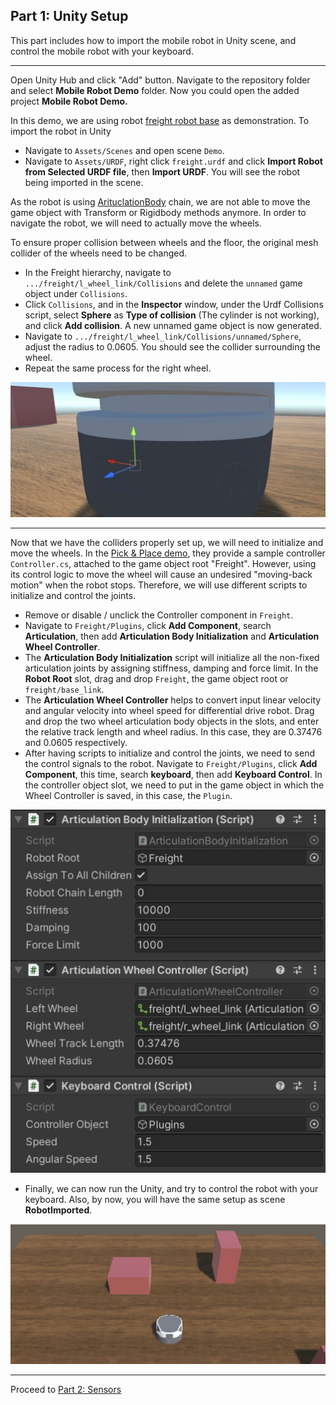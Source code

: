 ## Part 1: Unity Setup

This part includes how to import the mobile robot in Unity scene, and control the mobile robot with your keyboard.

---

Open Unity Hub and click "Add" button. Navigate to the repository folder and select **Mobile Robot Demo** folder. Now you could open the added project **Mobile Robot Demo.** 

In this demo, we are using robot [freight robot base](https://fetchrobotics.com/freight100-oem-base/) as demonstration. To import the robot in Unity

- Navigate to `Assets/Scenes` and open scene `Demo`. 
- Navigate to `Assets/URDF`, right click `freight.urdf` and click **Import Robot from Selected URDF file**, then **Import URDF**. You will see the robot being imported in the scene.

As the robot is using [ArituclationBody](https://docs.unity3d.com/2020.1/Documentation/ScriptReference/ArticulationBody.html) chain, we are not able to move the game object with Transform or Rigidbody methods anymore. In order to navigate the robot, we will need to actually move the wheels. 

To ensure proper collision between wheels and the floor, the original mesh collider of the wheels need to be changed. 

- In the Freight hierarchy, navigate to `.../freight/l_wheel_link/Collisions` and delete the `unnamed` game object under `Collisions`. 
- Click `Collisions`, and in the **Inspector** window, under the Urdf Collisions script, select **Sphere** as **Type of collision** (The cylinder is not working), and click **Add collision**. A new unnamed game object is now generated.
- Navigate to `.../freight/l_wheel_link/Collisions/unnamed/Sphere`, adjust the radius to 0.0605. You should see the collider surrounding the wheel.
- Repeat the same process for the right wheel.

![image](demo/wheel_collider.jpg)

---

Now that we have the colliders properly set up, we will need to initialize and move the wheels. In the [Pick & Place demo](https://github.com/Unity-Technologies/Unity-Robotics-Hub/tree/main/tutorials/pick_and_place), they provide a sample controller `Controller.cs`, attached to the game object root "Freight". However, using its control logic to move the wheel will cause an undesired "moving-back motion" when the robot stops. Therefore, we will use different scripts to initialize and control the joints.

- Remove or disable / unclick the Controller component in `Freight`.
- Navigate to `Freight/Plugins`, click **Add Component**, search **Articulation**, then add **Articulation Body Initialization** and **Articulation Wheel Controller**. 
- The **Articulation Body Initialization** script will initialize all the non-fixed articulation joints by assigning stiffness, damping and force limit. In the **Robot Root** slot, drag and drop `Freight`, the game object root or `freight/base_link`.
- The **Articulation Wheel Controller** helps to convert input linear velocity and angular velocity into wheel speed for differential drive robot. Drag and drop the two wheel articulation body objects in the slots, and enter the relative track length and wheel radius. In this case, they are 0.37476 and 0.0605 respectively.
- After having scripts to initialize and control the joints, we need to send the control signals to the robot. Navigate to `Freight/Plugins`, click **Add Component**, this time, search **keyboard**, then add **Keyboard Control**. In the controller object slot, we need to put in the game object in which the Wheel Controller is saved, in this case, the `Plugin`.

![image](demo/plugin1.jpg)

- Finally, we can now run the Unity, and try to control the robot with your keyboard. Also, by now, you will have the same setup as scene **RobotImported**.

![image](demo/navigating.gif)

---

Proceed to [Part 2: Sensors](part2_sensors.md) 

